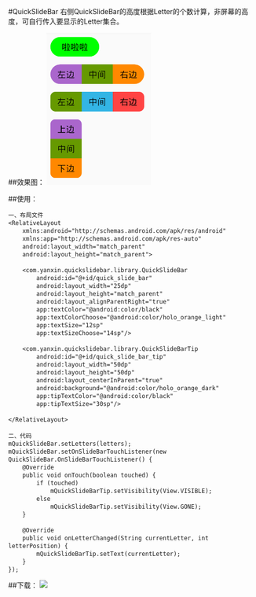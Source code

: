 #QuickSlideBar
右侧QuickSlideBar的高度根据Letter的个数计算，非屏幕的高度，可自行传入要显示的Letter集合。

##效果图：
![](https://github.com/yanxinit/ArcButton/blob/master/Demo.png)

##使用：
```
一、布局文件
<RelativeLayout
    xmlns:android="http://schemas.android.com/apk/res/android"
    xmlns:app="http://schemas.android.com/apk/res-auto"
    android:layout_width="match_parent"
    android:layout_height="match_parent">

    <com.yanxin.quickslidebar.library.QuickSlideBar
        android:id="@+id/quick_slide_bar"
        android:layout_width="25dp"
        android:layout_height="match_parent"
        android:layout_alignParentRight="true"
        app:textColor="@android:color/black"
        app:textColorChoose="@android:color/holo_orange_light"
        app:textSize="12sp"
        app:textSizeChoose="14sp"/>

    <com.yanxin.quickslidebar.library.QuickSlideBarTip
        android:id="@+id/quick_slide_bar_tip"
        android:layout_width="50dp"
        android:layout_height="50dp"
        android:layout_centerInParent="true"
        android:background="@android:color/holo_orange_dark"
        app:tipTextColor="@android:color/black"
        app:tipTextSize="30sp"/>

</RelativeLayout>

二、代码
mQuickSlideBar.setLetters(letters);
mQuickSlideBar.setOnSlideBarTouchListener(new QuickSlideBar.OnSlideBarTouchListener() {
    @Override
    public void onTouch(boolean touched) {
        if (touched)
            mQuickSlideBarTip.setVisibility(View.VISIBLE);
        else
            mQuickSlideBarTip.setVisibility(View.GONE);
    }

    @Override
    public void onLetterChanged(String currentLetter, int letterPosition) {
        mQuickSlideBarTip.setText(currentLetter);
    }
});
```

##下载：
[![](https://jitpack.io/v/yanxinit/QuickSlideBar.svg)](https://jitpack.io/#yanxinit/QuickSlideBar/release-1.0.0)
